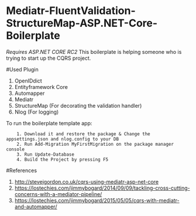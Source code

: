 # Mediatr-FluentValidation-StructureMap-ASP.NET-Core-Boilerplate
*Requires ASP.NET CORE RC2* This boilerplate is helping someone who is trying to start up the CQRS project.

#Used Plugin
1. OpenIDdict
2. Entityframework Core
3. Automapper
4. Mediatr
5. StructureMap (For decorating the validation handler)
6. Nlog (For logging)

To run the boilerplate template app:

		1. Download it and restore the package & Change the appsettings.json and nlog.config to your DB
		2. Run Add-Migration MyFirstMigration on the package manager console
		3. Run Update-Database
		4. Build the Project by pressing F5
#References
1. http://stevejgordon.co.uk/cqrs-using-mediatr-asp-net-core <br />
2. https://lostechies.com/jimmybogard/2014/09/09/tackling-cross-cutting-concerns-with-a-mediator-pipeline/ <br />
3. https://lostechies.com/jimmybogard/2015/05/05/cqrs-with-mediatr-and-automapper/ <br />
